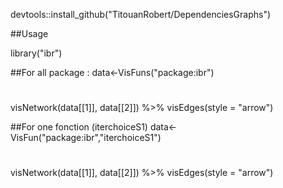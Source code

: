 devtools::install_github("TitouanRobert/DependenciesGraphs")

##Usage

library("ibr")


##For all package :
data<-VisFuns("package:ibr")
#
visNetwork(data[[1]], data[[2]]) %>% visEdges(style = "arrow")

##For one fonction (iterchoiceS1)
data<-VisFun("package:ibr","iterchoiceS1")
#
visNetwork(data[[1]], data[[2]]) %>% visEdges(style = "arrow")
